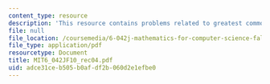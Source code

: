 ```yaml
---
content_type: resource
description: 'This resource contains problems related to greatest common divisor. '
file: null
file_location: /coursemedia/6-042j-mathematics-for-computer-science-fall-2010/adce31ceb505b0afdf2b060d2e1efbe0_MIT6_042JF10_rec04.pdf
file_type: application/pdf
resourcetype: Document
title: MIT6_042JF10_rec04.pdf
uid: adce31ce-b505-b0af-df2b-060d2e1efbe0
---
```

